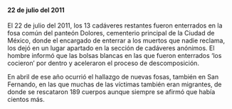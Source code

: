 <h4>22 de julio del 2011</h4>

<p>El 22 de julio del 2011, los 13 cadáveres restantes fueron enterrados en la fosa común del panteón Dolores, cementerio principal de la Ciudad de México, donde el encargado de enterrar a los muertos que nadie reclama, los dejó en un lugar apartado en la sección de cadáveres anónimos. El hombre informó que las bolsas blancas en las que fueron enterrados ‘los cocieron’ por dentro y aceleraron el proceso de descomposición.</p>

<p>En abril de ese año ocurrió el hallazgo de nuevas fosas, también en San Fernando, en las que muchas de las víctimas también eran migrantes, de donde se rescataron 189 cuerpos aunque siempre se afirmó que había cientos más.</p>
